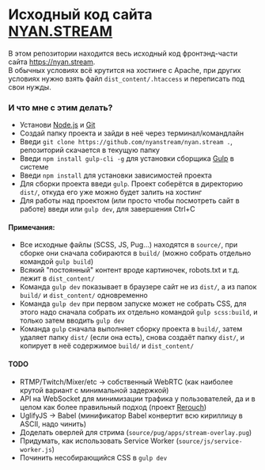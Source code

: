 # Исходный код сайта [NYAN.STREAM](https://nyan.stream/?utm_source=github&utm_content=github-repo&utm_term=nyanstream%2Fnyan.stream)

В этом репозитории находится весь исходный код фронтэнд-части сайта https://nyan.stream.  
В обычных условиях всё крутится на хостинге с Apache, при других условиях нужно взять файл `dist_content/.htaccess` и переписать под свои нужды.

### И что мне с этим делать?

* Установи [Node.js](https://nodejs.org/en/download/) и [Git](https://git-scm.com/downloads)
* Создай папку проекта и зайди в неё через терминал/командлайн
* Введи `git clone https://github.com/nyanstream/nyan.stream .`, репозиторий скачается в текущую папку
* Введи `npm install gulp-cli -g` для установки сборщика [Gulp](https://gulpjs.com) в системе
* Введи `npm install` для установки зависимостей проекта
* Для сборки проекта введи `gulp`. Проект соберётся в директорию `dist/`, откуда его уже можно будет залить на хостинг
* Для работы над проектом (или просто чтобы посмотреть сайт в работе) введи или `gulp dev`, для завершения Ctrl+C

#### Примечания:

* Все исходные файлы (SCSS, JS, Pug...) находятся в `source/`, при сборке они сначала собираются в `build/` (можно собрать отдельно командой `gulp build`)
* Всякий "постоянный" контент вроде картиночек, robots.txt и т.д. лежит в `dist_content/`
* Команда `gulp dev` показывает в браузере сайт не из `dist/`, а из папок `build/` и `dist_content/` одновременно
* Команда `gulp dev` при первом запуске может не собрать CSS, для этого надо сначала собрать их отдельно командой `gulp scss:build`, и только затем вводить `gulp dev`
* Команда `gulp` сначала выполняет сборку проекта в `build/`, затем удаляет папку `dist/` (если она есть), снова создаёт папку `dist/`, и копирует в неё содержимое `build/` и `dist_content/`

#### TODO

* RTMP/Twitch/Mixer/etc -> собственный WebRTC (как наиболее крутой вариант с минимальной задержкой)
* API на WebSocket для минимизации трафика у пользователей, да и в целом как более правильный подход (проект [Rerouch](https://github.com/nyanstream/rerouch))
* UglifyJS -> Babel (минификатор Babel конвертит всю кириллицу в ASCII, надо чинить)
* Доделать оверлей для стрима (`source/pug/apps/stream-overlay.pug`)
* Придумать, как использовать Service Worker (`source/js/service-worker.js`)
* Починить несобирающийся CSS в `gulp dev`
